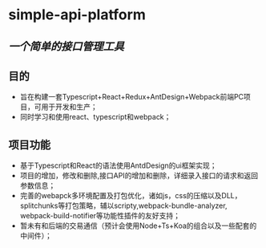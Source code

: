 # simple-api-platform
*一个简单的接口管理工具*
---
## 目的
* 旨在构建一套Typescript+React+Redux+AntDesign+Webpack前端PC项目，可用于开发和生产；
* 同时学习和使用react、typescript和webpack；

## 项目功能
* 基于Typescript和React的语法使用AntdDesign的ui框架实现；
* 项目的增加，修改和删除,接口API的增加和删除，详细录入接口的请求和返回参数信息；
* 完善的webapck多环境配置及打包优化，诸如js，css的压缩以及DLL，splitchunks等打包策略，辅以scripty,webpack-bundle-analyzer, webpack-build-notifier等功能性插件的友好支持；
* 暂未有和后端的交易通信（预计会使用Node+Ts+Koa的组合以及一些配套的中间件）；